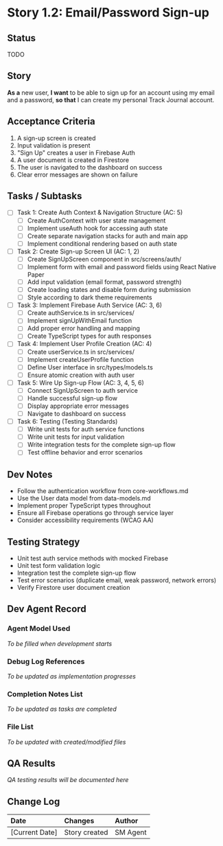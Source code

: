 # Story 1.2: Email/Password Sign-up

## Status
TODO

## Story
**As a** new user,
**I want** to be able to sign up for an account using my email and a password,
**so that** I can create my personal Track Journal account.

## Acceptance Criteria
1. A sign-up screen is created
2. Input validation is present
3. "Sign Up" creates a user in Firebase Auth
4. A user document is created in Firestore
5. The user is navigated to the dashboard on success
6. Clear error messages are shown on failure

## Tasks / Subtasks
- [ ] Task 1: Create Auth Context & Navigation Structure (AC: 5)
  - [ ] Create AuthContext with user state management
  - [ ] Implement useAuth hook for accessing auth state
  - [ ] Create separate navigation stacks for auth and main app
  - [ ] Implement conditional rendering based on auth state
- [ ] Task 2: Create Sign-up Screen UI (AC: 1, 2)
  - [ ] Create SignUpScreen component in src/screens/auth/
  - [ ] Implement form with email and password fields using React Native Paper
  - [ ] Add input validation (email format, password strength)
  - [ ] Create loading states and disable form during submission
  - [ ] Style according to dark theme requirements
- [ ] Task 3: Implement Firebase Auth Service (AC: 3, 6)
  - [ ] Create authService.ts in src/services/
  - [ ] Implement signUpWithEmail function
  - [ ] Add proper error handling and mapping
  - [ ] Create TypeScript types for auth responses
- [ ] Task 4: Implement User Profile Creation (AC: 4)
  - [ ] Create userService.ts in src/services/
  - [ ] Implement createUserProfile function
  - [ ] Define User interface in src/types/models.ts
  - [ ] Ensure atomic creation with auth user
- [ ] Task 5: Wire Up Sign-up Flow (AC: 3, 4, 5, 6)
  - [ ] Connect SignUpScreen to auth service
  - [ ] Handle successful sign-up flow
  - [ ] Display appropriate error messages
  - [ ] Navigate to dashboard on success
- [ ] Task 6: Testing (Testing Standards)
  - [ ] Write unit tests for auth service functions
  - [ ] Write unit tests for input validation
  - [ ] Write integration tests for the complete sign-up flow
  - [ ] Test offline behavior and error scenarios

## Dev Notes
- Follow the authentication workflow from core-workflows.md
- Use the User data model from data-models.md
- Implement proper TypeScript types throughout
- Ensure all Firebase operations go through service layer
- Consider accessibility requirements (WCAG AA)

## Testing Strategy
- Unit test auth service methods with mocked Firebase
- Unit test form validation logic
- Integration test the complete sign-up flow
- Test error scenarios (duplicate email, weak password, network errors)
- Verify Firestore user document creation

## Dev Agent Record

### Agent Model Used
*To be filled when development starts*

### Debug Log References
*To be updated as implementation progresses*

### Completion Notes List
*To be updated as tasks are completed*

### File List
*To be updated with created/modified files*

## QA Results
*QA testing results will be documented here*

## Change Log
| Date | Changes | Author |
| :--- | :--- | :--- |
| [Current Date] | Story created | SM Agent |